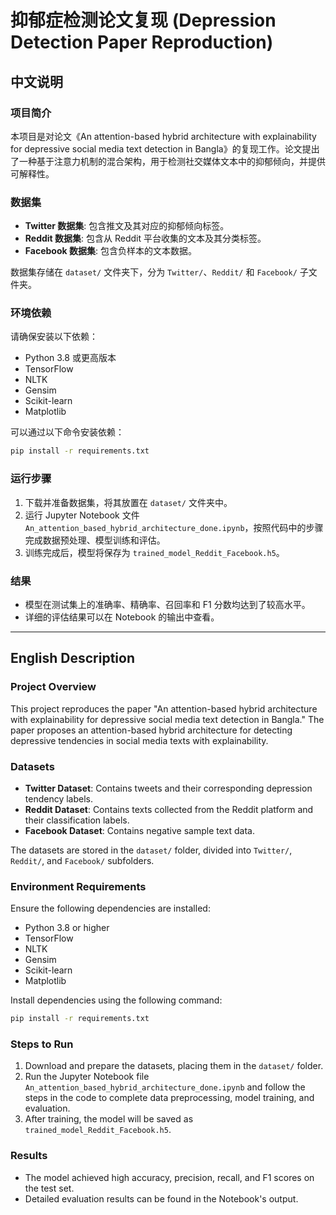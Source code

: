 # 抑郁症检测论文复现 (Depression Detection Paper Reproduction)

## 中文说明

### 项目简介
本项目是对论文《An attention-based hybrid architecture with explainability for depressive social media text detection in Bangla》的复现工作。论文提出了一种基于注意力机制的混合架构，用于检测社交媒体文本中的抑郁倾向，并提供可解释性。

### 数据集
- **Twitter 数据集**: 包含推文及其对应的抑郁倾向标签。
- **Reddit 数据集**: 包含从 Reddit 平台收集的文本及其分类标签。
- **Facebook 数据集**: 包含负样本的文本数据。

数据集存储在 `dataset/` 文件夹下，分为 `Twitter/`、`Reddit/` 和 `Facebook/` 子文件夹。

### 环境依赖
请确保安装以下依赖：
- Python 3.8 或更高版本
- TensorFlow
- NLTK
- Gensim
- Scikit-learn
- Matplotlib

可以通过以下命令安装依赖：
```bash
pip install -r requirements.txt
```

### 运行步骤
1. 下载并准备数据集，将其放置在 `dataset/` 文件夹中。
2. 运行 Jupyter Notebook 文件 `An_attention_based_hybrid_architecture_done.ipynb`，按照代码中的步骤完成数据预处理、模型训练和评估。
3. 训练完成后，模型将保存为 `trained_model_Reddit_Facebook.h5`。

### 结果
- 模型在测试集上的准确率、精确率、召回率和 F1 分数均达到了较高水平。
- 详细的评估结果可以在 Notebook 的输出中查看。

---

## English Description

### Project Overview
This project reproduces the paper "An attention-based hybrid architecture with explainability for depressive social media text detection in Bangla." The paper proposes an attention-based hybrid architecture for detecting depressive tendencies in social media texts with explainability.

### Datasets
- **Twitter Dataset**: Contains tweets and their corresponding depression tendency labels.
- **Reddit Dataset**: Contains texts collected from the Reddit platform and their classification labels.
- **Facebook Dataset**: Contains negative sample text data.

The datasets are stored in the `dataset/` folder, divided into `Twitter/`, `Reddit/`, and `Facebook/` subfolders.

### Environment Requirements
Ensure the following dependencies are installed:
- Python 3.8 or higher
- TensorFlow
- NLTK
- Gensim
- Scikit-learn
- Matplotlib

Install dependencies using the following command:
```bash
pip install -r requirements.txt
```

### Steps to Run
1. Download and prepare the datasets, placing them in the `dataset/` folder.
2. Run the Jupyter Notebook file `An_attention_based_hybrid_architecture_done.ipynb` and follow the steps in the code to complete data preprocessing, model training, and evaluation.
3. After training, the model will be saved as `trained_model_Reddit_Facebook.h5`.

### Results
- The model achieved high accuracy, precision, recall, and F1 scores on the test set.
- Detailed evaluation results can be found in the Notebook's output.
